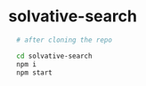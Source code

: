 # solvative-search

```bash
  # after cloning the repo

  cd solvative-search
  npm i
  npm start

```

